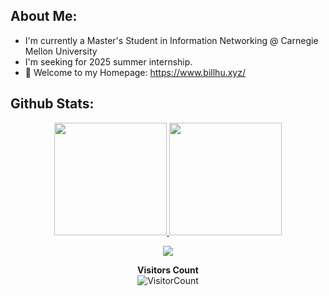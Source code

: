 <!-- <h1 align="center">Hello 👋, I'm Bill Hu 🎯️🚀️</h1> -->


## **About Me:**

- I'm currently a Master's Student in Information Networking @ Carnegie Mellon University
- I'm seeking for 2025 summer internship. 
- 🔭 Welcome to my Homepage: https://www.billhu.xyz/


## **Github Stats:**


<p align="center">
<a href="https://github.com/billhu0">
  <img height="180em" src="https://github-readme-stats-eight-theta.vercel.app/api?username=billhu0&show_icons=true&theme=algolia&include_all_commits=true&count_private=true&hide=contribs,issues"/>
  <img height="180em" src="https://github-readme-stats-eight-theta.vercel.app/api/top-langs/?username=billhu0&layout=compact&langs_count=8&theme=algolia"/>
</a>
</p>

<p align = 'center'> <img src= 'https://capsule-render.vercel.app/api?type=rect&color=gradient&height=2.5'/></p>

<div align="center">

**Visitors Count**  
![VisitorCount](https://profile-counter.glitch.me/{billhu0}/count.svg)

</div>
